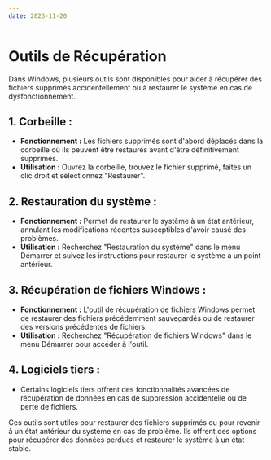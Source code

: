 ```yaml
---
date: 2023-11-20
---
```

# Outils de Récupération

Dans Windows, plusieurs outils sont disponibles pour aider à récupérer des fichiers supprimés accidentellement ou à restaurer le système en cas de dysfonctionnement.

## 1. **Corbeille :**

- **Fonctionnement :** Les fichiers supprimés sont d'abord déplacés dans la corbeille où ils peuvent être restaurés avant d'être définitivement supprimés.
- **Utilisation :** Ouvrez la corbeille, trouvez le fichier supprimé, faites un clic droit et sélectionnez "Restaurer".

## 2. **Restauration du système :**

- **Fonctionnement :** Permet de restaurer le système à un état antérieur, annulant les modifications récentes susceptibles d'avoir causé des problèmes.
- **Utilisation :** Recherchez "Restauration du système" dans le menu Démarrer et suivez les instructions pour restaurer le système à un point antérieur.

## 3. **Récupération de fichiers Windows :**

- **Fonctionnement :** L'outil de récupération de fichiers Windows permet de restaurer des fichiers précédemment sauvegardés ou de restaurer des versions précédentes de fichiers.
- **Utilisation :** Recherchez "Récupération de fichiers Windows" dans le menu Démarrer pour accéder à l'outil.

## 4. **Logiciels tiers :**

- Certains logiciels tiers offrent des fonctionnalités avancées de récupération de données en cas de suppression accidentelle ou de perte de fichiers.

Ces outils sont utiles pour restaurer des fichiers supprimés ou pour revenir à un état antérieur du système en cas de problème. Ils offrent des options pour récupérer des données perdues et restaurer le système à un état stable.